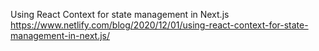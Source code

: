 Using React Context for state management in Next.js
https://www.netlify.com/blog/2020/12/01/using-react-context-for-state-management-in-next.js/
